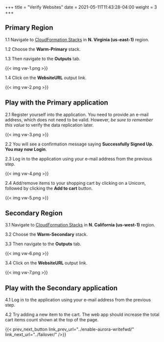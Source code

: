 +++
title = "Verify Websites"
date =  2021-05-11T11:43:28-04:00
weight = 3
+++

## Primary Region

1.1 Navigate to [CloudFormation Stacks](https://console.aws.amazon.com/cloudformation/home?region=us-east-1#/stacks/) in **N. Virginia (us-east-1)** region.

1.2 Choose the **Warm-Primary** stack.

1.3 Then navigate to the **Outputs** tab.

{{< img vw-1.png >}}

1.4 Click on the **WebsiteURL** output link.

{{< img vw-2.png >}}

## Play with the Primary application

2.1 Register yourself into the application. You need to provide an e-mail address, which does not need to be valid. However, _be sure to remember this value_ to verify the data replication later.

{{< img vw-3.png >}}

2.2 You will see a confirmation message saying **Successfully Signed Up. You may now Login**.

2.3 Log in to the application using your e-mail address from the previous step.

{{< img vw-4.png >}}

2.4 Add/remove items to your shopping cart by clicking on a Unicorn, followed by clicking the **Add to cart** button.

{{< img vw-5.png >}}

## Secondary Region

3.1 Navigate to [CloudFormation Stacks](https://console.aws.amazon.com/cloudformation/home?region=us-west-1#/stacks/) in **N. California (us-west-1)** region.

3.2 Choose the **Warm-Secondary** stack.

3.3 Then navigate to the **Outputs** tab.

{{< img vw-6.png >}}

3.4 Click on the **WebsiteURL** output link.

{{< img vw-7.png >}}

## Play with the Secondary application

4.1 Log in to the application using your e-mail address from the previous step.

4.2 Try adding a new item to the cart. The web app should increase the total cart items count shown at the top of the page.

{{< prev_next_button link_prev_url="../enable-aurora-writefwd/" link_next_url="../failover/" />}}

